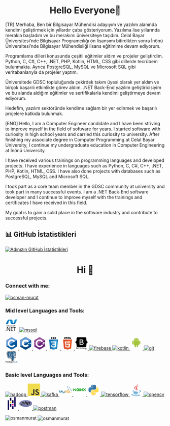 <h1 align="center">Hello Everyone👋</h1>
[TR]
Merhaba, Ben bir Bilgisayar Mühendisi adayıyım ve yazılım alanında kendimi geliştirmek için yıllardır çaba gösteriyorum. Yazılıma lise yıllarında merakla başladım ve bu merakımı üniversiteye taşıdım. Celal Bayar Üniversitesi’nde Bilgisayar Programcılığı ön lisansımı bitirdikten sonra İnönü Üniversitesi’nde Bilgisayar Mühendisliği lisans eğitimime devam ediyorum.

Programlama dilleri konusunda çeşitli eğitimler aldım ve projeler geliştirdim. Python, C, C#, C++, .NET, PHP, Kotlin, HTML, CSS gibi dillerde tecrübem bulunmakta. Ayrıca PostgreSQL, MySQL ve Microsoft SQL gibi veritabanlarıyla da projeler yaptım.

Üniversitede GDSC topluluğunda çekirdek takım üyesi olarak yer aldım ve birçok başarılı etkinlikte görev aldım. .NET Back-End yazılım geliştiricisiyim ve bu alanda aldığım eğitimler ve sertifikalarla kendimi geliştirmeye devam ediyorum.

Hedefim, yazılım sektöründe kendime sağlam bir yer edinmek ve başarılı projelere katkıda bulunmak. 

[ENG]
Hello, I am a Computer Engineer candidate and I have been striving to improve myself in the field of software for years. I started software with curiosity in high school years and carried this curiosity to university. After finishing my associate degree in Computer Programming at Celal Bayar University, I continue my undergraduate education in Computer Engineering at İnönü University.

I have received various trainings on programming languages and developed projects. I have experience in languages such as Python, C, C#, C++, .NET, PHP, Kotlin, HTML, CSS. I have also done projects with databases such as PostgreSQL, MySQL and Microsoft SQL.

I took part as a core team member in the GDSC community at university and took part in many successful events. I am a .NET Back-End software developer and I continue to improve myself with the trainings and certificates I have received in this field.

My goal is to gain a solid place in the software industry and contribute to successful projects. 

## 📊 GitHub İstatistikleri

[![Adınızın GitHub İstatistikleri](https://github-readme-stats.vercel.app/api?username=osmanmurat)](https://github.com/anuraghazra/github-readme-stats)

<h1 align="center">Hi 👋</h1>

<h3 align="left">Connect with me:</h3>
<p align="left">
<a href="https://linkedin.com/in/osman-murat" target="blank"><img align="center" src="https://raw.githubusercontent.com/rahuldkjain/github-profile-readme-generator/master/src/images/icons/Social/linked-in-alt.svg" alt="osman-murat" height="30" width="40" /></a>
</p>

<h3 align="left">Mid level Languages and Tools:</h3>
<p align="left">
   <a href="https://dotnet.microsoft.com/" target="_blank" rel="noreferrer"> <img src="https://raw.githubusercontent.com/devicons/devicon/master/icons/dot-net/dot-net-original-wordmark.svg" alt="dotnet" width="40" height="40"/> </a>
  <a href="https://www.microsoft.com/en-us/sql-server" target="_blank" rel="noreferrer"> <img src="https://www.svgrepo.com/show/303229/microsoft-sql-server-logo.svg" alt="mssql" width="40" height="40"/> </a> 

  <a href="https://www.cprogramming.com/" target="_blank" rel="noreferrer"> <img src="https://raw.githubusercontent.com/devicons/devicon/master/icons/c/c-original.svg" alt="c" width="40" height="40"/> </a>
  <a href="https://www.w3schools.com/cpp/" target="_blank" rel="noreferrer"> <img src="https://raw.githubusercontent.com/devicons/devicon/master/icons/cplusplus/cplusplus-original.svg" alt="cplusplus" width="40" height="40"/> </a> 
  <a href="https://www.w3schools.com/cs/" target="_blank" rel="noreferrer"> <img src="https://raw.githubusercontent.com/devicons/devicon/master/icons/csharp/csharp-original.svg" alt="csharp" width="40" height="40"/> </a> 
  <a href="https://www.w3schools.com/css/" target="_blank" rel="noreferrer"> <img src="https://raw.githubusercontent.com/devicons/devicon/master/icons/css3/css3-original-wordmark.svg" alt="css3" width="40" height="40"/> </a> 
  <a href="https://www.w3.org/html/" target="_blank" rel="noreferrer"> <img src="https://raw.githubusercontent.com/devicons/devicon/master/icons/html5/html5-original-wordmark.svg" alt="html5" width="40" height="40"/> </a>
  <a href="https://getbootstrap.com" target="_blank" rel="noreferrer"> <img src="https://raw.githubusercontent.com/devicons/devicon/master/icons/bootstrap/bootstrap-plain-wordmark.svg" alt="bootstrap" width="40" height="40"/> </a>
   <a href="https://firebase.google.com/" target="_blank" rel="noreferrer"> <img src="https://www.vectorlogo.zone/logos/firebase/firebase-icon.svg" alt="firebase" width="40" height="40"/> </a> 
  <a href="https://kotlinlang.org" target="_blank" rel="noreferrer"> <img src="https://www.vectorlogo.zone/logos/kotlinlang/kotlinlang-icon.svg" alt="kotlin" width="40" height="40"/> </a> 
<a href="https://developer.android.com" target="_blank" rel="noreferrer"> <img src="https://raw.githubusercontent.com/devicons/devicon/master/icons/android/android-original-wordmark.svg" alt="android" width="40" height="40"/> </a>
  <a href="https://git-scm.com/" target="_blank" rel="noreferrer"> <img src="https://www.vectorlogo.zone/logos/git-scm/git-scm-icon.svg" alt="git" width="40" height="40"/> </a> 
   <a href="https://www.postgresql.org" target="_blank" rel="noreferrer"> <img src="https://raw.githubusercontent.com/devicons/devicon/master/icons/postgresql/postgresql-original-wordmark.svg" alt="postgresql" width="40" height="40"/> </a> 
  
</p>

<h3 align="left">Basic level Languages and Tools:</h3>
<p align="left"><a href="https://hadoop.apache.org/" target="_blank" rel="noreferrer"> <img src="https://www.vectorlogo.zone/logos/apache_hadoop/apache_hadoop-icon.svg" alt="hadoop" width="40" height="40"/> </a> <a href="https://developer.mozilla.org/en-US/docs/Web/JavaScript" target="_blank" rel="noreferrer"> <img src="https://raw.githubusercontent.com/devicons/devicon/master/icons/javascript/javascript-original.svg" alt="javascript" width="40" height="40"/> </a> <a href="https://kafka.apache.org/" target="_blank" rel="noreferrer"> <img src="https://www.vectorlogo.zone/logos/apache_kafka/apache_kafka-icon.svg" alt="kafka" width="40" height="40"/> </a> <a href="https://www.mysql.com/" target="_blank" rel="noreferrer"> <img src="https://raw.githubusercontent.com/devicons/devicon/master/icons/mysql/mysql-original-wordmark.svg" alt="mysql" width="40" height="40"/> </a><a href="https://www.nginx.com" target="_blank" rel="noreferrer"> <img src="https://raw.githubusercontent.com/devicons/devicon/master/icons/nginx/nginx-original.svg" alt="nginx" width="40" height="40"/> </a> <a href="https://www.python.org" target="_blank" rel="noreferrer"> <img src="https://raw.githubusercontent.com/devicons/devicon/master/icons/python/python-original.svg" alt="python" width="40" height="40"/> </a><a href="https://www.tensorflow.org" target="_blank" rel="noreferrer"> <img src="https://www.vectorlogo.zone/logos/tensorflow/tensorflow-icon.svg" alt="tensorflow" width="40" height="40"/> </a> <a href="https://www.java.com" target="_blank" rel="noreferrer"> <img src="https://raw.githubusercontent.com/devicons/devicon/master/icons/java/java-original.svg" alt="java" width="40" height="40"/> </a> <a href="https://opencv.org/" target="_blank" rel="noreferrer"> <img src="https://www.vectorlogo.zone/logos/opencv/opencv-icon.svg" alt="opencv" width="40" height="40"/> </a> <a href="https://pandas.pydata.org/" target="_blank" rel="noreferrer"> <img src="https://raw.githubusercontent.com/devicons/devicon/2ae2a900d2f041da66e950e4d48052658d850630/icons/pandas/pandas-original.svg" alt="pandas" width="40" height="40"/> </a> <a href="https://www.php.net" target="_blank" rel="noreferrer"> <img src="https://raw.githubusercontent.com/devicons/devicon/master/icons/php/php-original.svg" alt="php" width="40" height="40"/> </a> <a href="https://postman.com" target="_blank" rel="noreferrer"> <img src="https://www.vectorlogo.zone/logos/getpostman/getpostman-icon.svg" alt="postman" width="40" height="40"/> </a></p>



<p><img align="left" src="https://github-readme-stats.vercel.app/api/top-langs?username=osmanmurat&show_icons=true&locale=en&layout=compact" alt="osmanmurat" /></p>

<p>&nbsp;<img align="center" src="https://github-readme-stats.vercel.app/api?username=osmanmurat&show_icons=true&locale=en" alt="osmanmurat" /></p>


